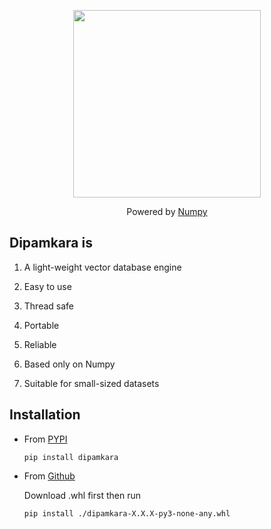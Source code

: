<p align="center">
<img src="https://github.com/vortezwohl/Dipamkara/releases/download/icon/Dipamkara.png" width="300">
</p>

<p align="center">
Powered by <a href="https://github.com/numpy/numpy">Numpy</a>
</p>

## Dipamkara is

  1. A light-weight vector database engine

  2. Easy to use

  3. Thread safe

  4. Portable

  5. Reliable

  6. Based only on Numpy

  7. Suitable for small-sized datasets

## Installation

- From [PYPI](https://pypi.org/project/dipamkara/)

    ```shell
    pip install dipamkara
    ```

- From [Github](https://github.com/vortezwohl/dipamkara/releases)

    Download .whl first then run

    ```shell
    pip install ./dipamkara-X.X.X-py3-none-any.whl
    ```